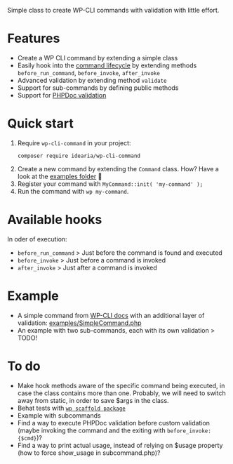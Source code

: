 Simple class to create WP-CLI commands with validation with little effort.

# Features

- Create a WP CLI command by extending a simple class
- Easily hook into the [command lifecycle](https://make.wordpress.org/cli/handbook/references/internal-api/wp-cli-add-hook/#notes) by extending methods `before_run_command`, `before_invoke`, `after_invoke`
- Advanced validation by extending method `validate`
- Support for sub-commands by defining public methods
- Support for [PHPDoc validation](https://make.wordpress.org/cli/handbook/guides/commands-cookbook/#annotating-with-phpdoc)

# Quick start

1. Require `wp-cli-command` in your project:
   ```
   composer require idearia/wp-cli-command
   ```
2. Create a new command by extending the `Command` class. How? Have a look at the [examples folder](./examples) 🙂
3. Register your command with `MyCommand::init( 'my-command' );`
4. Run the command with `wp my-command`.

# Available hooks

In oder of execution:

- `before_run_command` > Just before the command is found and executed
- `before_invoke` > Just before a command is invoked
- `after_invoke` > Just after a command is invoked

# Example

- A simple command from [WP-CLI docs](https://make.wordpress.org/cli/handbook/guides/commands-cookbook/#annotating-with-phpdoc) with an additional layer of validation: [examples/SimpleCommand.php](./examples/SimpleCommand.php)
- An example with two sub-commands, each with its own validation > TODO!

# To do

- Make hook methods aware of the specific command being executed, in case the class contains more than one. Probably, we will need to switch away from static, in order to save $args in the class.
- Behat tests with [`wp scaffold package`](https://github.com/wp-cli/scaffold-package-command)
- Example with subcommands
- Find a way to execute PHPDoc validation before custom validation (maybe invoking the command and the exiting with `before_invoke:{$cmd}`)?
- Find a way to print actual usage, instead of relying on $usage property (how to force show_usage in subcommand.php)?